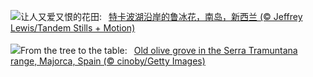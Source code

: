 ![](https://www.bing.com/th?id=OHR.RussellLupines_ZH-CN8552113285_UHD.jpg&w=1000)让人又爱又恨的花田:&nbsp;&ensp;[特卡波湖沿岸的鲁冰花，南岛，新西兰 (© Jeffrey Lewis/Tandem Stills + Motion)](https://www.bing.com/th?id=OHR.RussellLupines_ZH-CN8552113285_UHD.jpg)
<br><br/>
![](https://www.bing.com/th?id=OHR.OliveOrchard_EN-US7903927729_UHD.jpg&w=1000)From the tree to the table:&nbsp;&ensp;[Old olive grove in the Serra Tramuntana range, Majorca, Spain (© cinoby/Getty Images)](https://www.bing.com/th?id=OHR.OliveOrchard_EN-US7903927729_UHD.jpg)
<br><br/>
